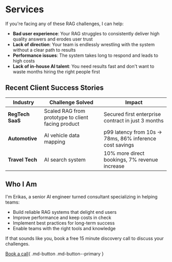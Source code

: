 # Services

If you're facing any of these RAG challenges, I can help:

- **Bad user experience**: Your RAG struggles to consistently deliver high quality answers and erodes user trust
- **Lack of direction**: Your team is endlessly wrestling with the system without a clear path to results
- **Performance issues**: The system takes long to respond and leads to high costs
- **Lack of in-house AI talent**: You need results fast and don't want to waste months hiring the right people first

## Recent Client Success Stories

| Industry         | Challenge Solved                                       | Impact                                                                       |
|------------------|--------------------------------------------------------|------------------------------------------------------------------------------|
| **RegTech SaaS**  | Scaled RAG from prototype to client facing product | Secured first enterprise contract in just 3 months |
| **Automotive**       | AI vehicle data mapping                | p99 latency from 10s → 78ms, 86% inference cost savings               |
| **Travel Tech**      | AI search system                             | 10% more direct bookings, 7% revenue increase                      |

## Who I Am

I'm Erikas, a senior AI engineer turned consultant specializing in helping teams:

- Build reliable RAG systems that delight end users
- Improve performance and keep costs in check
- Implement best practices for long-term success
- Enable teams with the right tools and knowledge

If that sounds like you, book a free 15 minute discovery call to discuss your challenges.

[Book a call](https://cal.com/erikasio/15min){ .md-button .md-button--primary }
